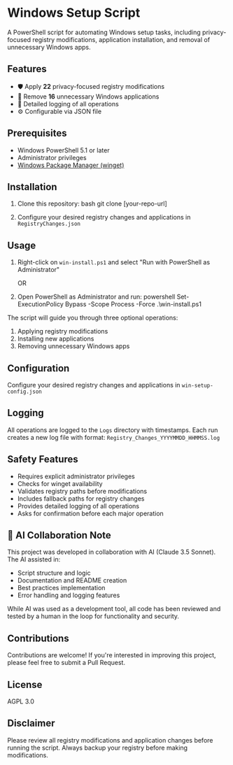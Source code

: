 # Windows Setup Script

A PowerShell script for automating Windows setup tasks, including privacy-focused registry modifications, application installation, and removal of unnecessary Windows apps.

## Features

- 🛡️ Apply **22** privacy-focused registry modifications
- 🧹 Remove **16** unnecessary Windows applications
- 📝 Detailed logging of all operations
- ⚙️ Configurable via JSON file

## Prerequisites

- Windows PowerShell 5.1 or later
- Administrator privileges
- [Windows Package Manager (winget)](https://docs.microsoft.com/en-us/windows/package-manager/winget/)

## Installation

1. Clone this repository:
bash
git clone [your-repo-url]

3. Configure your desired registry changes and applications in `RegistryChanges.json`

## Usage

1. Right-click on `win-install.ps1` and select "Run with PowerShell as Administrator"
   
   OR

2. Open PowerShell as Administrator and run:
powershell
Set-ExecutionPolicy Bypass -Scope Process -Force
.\win-install.ps1

The script will guide you through three optional operations:
1. Applying registry modifications
2. Installing new applications
3. Removing unnecessary Windows apps

## Configuration

Configure your desired registry changes and applications in `win-setup-config.json`

## Logging

All operations are logged to the `Logs` directory with timestamps. Each run creates a new log file with format: `Registry_Changes_YYYYMMDD_HHMMSS.log`

## Safety Features

- Requires explicit administrator privileges
- Checks for winget availability
- Validates registry paths before modifications
- Includes fallback paths for registry changes
- Provides detailed logging of all operations
- Asks for confirmation before each major operation

## 🤖 AI Collaboration Note

This project was developed in collaboration with AI (Claude 3.5 Sonnet). The AI assisted in:
- Script structure and logic
- Documentation and README creation
- Best practices implementation
- Error handling and logging features

While AI was used as a development tool, all code has been reviewed and tested by a human in the loop for functionality and security. 

## Contributions

Contributions are welcome! If you're interested in improving this project, please feel free to submit a Pull Request.

## License

AGPL 3.0

## Disclaimer

Please review all registry modifications and application changes before running the script. Always backup your registry before making modifications.
